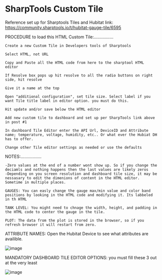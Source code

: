 # SharpTools Custom Tile
Reference set up for Sharptools Tiles and Hubitat link:  https://community.sharptools.io/t/hubitat-gauge-tile/6595

PROCEDURE to load this HTML Custom Tile:................

	Create a new Custom Tile in Developers tools of Sharptools
	
	Select HTML, not URL
	
	Copy and Paste all the HTML code from here to the sharptool HTML editor
	
	If Resolve box pops up hit resolve to all the radio buttons on right side, hit resolve
	
	Give it a name at the top
	
	Open "additional configuration", set tile size. Select label if you want Tile title label in editor option. you must do this.
	
	Hit update and/or save below the HTML editor
	
	Add new custom tile to dashboard and set up per SharpTools link above in post #1
	
	In dashboard Tile Editor enter the API Url, DeviceID and Attribute name; temperature, voltage, humidity, etc.. Or what ever the Hubiat DH has to offer.
	
	Change other Tile editor settings as needed or use the defaults
	
NOTES:.................

	-Zero values at the end of a number wont show up. So if you change the deciamls and nothing happens then the last values are likely zeros
	-Depending on you screen resolution and dashboard tile size, it may be nessasary to edit the dimenions of content in the HTML editor. Sometime in multiple places.

	GAUGES: You can easly change the gauge max/min value and color band positions by looking in the HTML code and modifying it. Its labbeled in th HTML

	TANK LEVEL: You might need to chnage the width, height, and padding in the HTML code to center the gauge in the tile. 
	
	PLOT: The data from the plot is stored in the browser, so if you refresh browser it will restart from zero. 


ATTRIBUTE NAMES:  Open the Hubitat Device to see what attributes are availible.

![image](https://user-images.githubusercontent.com/31904505/117594195-6cde1500-b0f2-11eb-9de6-e6bbf0a7bc32.png)

MANDATORY DASHBOARD TILE EDITOR OPTIONS: you must fill these 3 out at the very least

![image](https://user-images.githubusercontent.com/31904505/117595076-8ed89700-b0f4-11eb-850d-89cdada15593.png)


